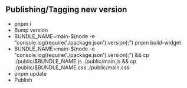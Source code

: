 ## Publishing/Tagging new version
- pnpm i
- Bump version
- BUNDLE_NAME=main-$(node -e "console.log(require('./package.json').version);") pnpm build-widget
- BUNDLE_NAME=main-$(node -e "console.log(require('./package.json').version);") && cp ./public/$BUNDLE_NAME.js ./public/main.js && cp ./public/$BUNDLE_NAME.css ./public/main.css
- pnpm update
- Publish